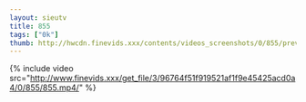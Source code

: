 ```yaml
--- 
layout: sieutv
title: 855
tags: ["0k"]
thumb: http://hwcdn.finevids.xxx/contents/videos_screenshots/0/855/preview.mp4.jpg
---
```

{% include video src="http://www.finevids.xxx/get_file/3/96764f51f919521af1f9e45425acd0a4/0/855/855.mp4/" %} 
